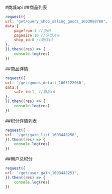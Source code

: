 #商城api
##商品列表
```javascript
request({
url: 'get/query_shop_saling_goods_1603088780',
data:{
    pagefrom:1 //页码
    pagesize:10 //分页大小
    shop_id:0 //商店id
},
}).then((res) => {
    console.log(res)
})
```
##商品详情
```javascript
request({
url: '/get/goods_detail_1603122030', 
data:{
    sale_id:1, //商品id
},
}).then((res) => {
    console.log(res)
})
```
##积分详情列表
```javascript
request({
url: '/get/gain_list_1603448250', 
}).then((res) => {
    console.log(res)
})
```
##用户总积分
```javascript
request({
url: '/get/user_gain_1603448251', 
}).then((res) => {
    console.log(res)
})
```